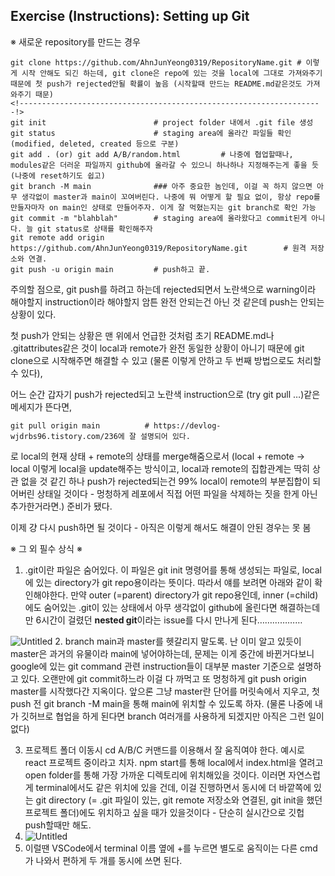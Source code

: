 ## Exercise (Instructions): Setting up Git

※ 새로운 repository를 만드는 경우
```
git clone https://github.com/AhnJunYeong0319/RepositoryName.git # 이렇게 시작 안해도 되긴 하는데, git clone은 repo에 있는 것을 local에 그대로 가져와주기 때문에 첫 push가 rejected안될 확률이 높음 (시작할때 만드는 README.md같은것도 가져와주기 때문)
<!--------------------------------------------------------------------!>
git init                        # project folder 내에서 .git file 생성
git status                      # staging area에 올라간 파일들 확인 (modified, deleted, created 등으로 구분)
git add . (or) git add A/B/random.html         # 나중에 협업할때나, modules같은 더러운 파일까지 github에 올라갈 수 있으니 하나하나 지정해주는게 좋을 듯 (나중에 reset하기도 쉽고)
git branch -M main              ### 아주 중요한 놈인데, 이걸 꼭 하지 않으면 아무 생각없이 master과 main이 꼬여버린다. 나중에 뭐 어떻게 할 필요 없이, 항상 repo를 만들자마자 on main인 상태로 만들어주자. 이게 잘 먹혔는지는 git branch로 확인 가능
git commit -m "blahblah"        # staging area에 올라왔다고 commit된게 아니다. 늘 git status로 상태를 확인해주자
git remote add origin https://github.com/AhnJunYeong0319/RepositoryName.git        # 원격 저장소와 연결.
git push -u origin main         # push하고 끝.
```

주의할 점으로, git push를 하려고 하는데 rejected되면서 노란색으로 warning이라 해야할지 instruction이라 해야할지 암튼 완전 안되는건 아닌 것 같은데 push는 안되는 상황이 있다.

첫 push가 안되는 상황은 맨 위에서 언급한 것처럼 초기 README.md나 .gitattributes같은 것이 local과 remote가 완전 동일한 상황이 아니기 때문에 git clone으로 시작해주면 해결할 수 있고 (물론 이렇게 안하고 두 번째 방법으로도 처리할 수 있다),

어느 순간 갑자기 push가 rejected되고 노란색 instruction으로 (try git pull …)같은 메세지가 뜬다면,

```git pull origin main          # https://devlog-wjdrbs96.tistory.com/236에 잘 설명되어 있다.```

로 local의 현재 상태 + remote의 상태를 merge해줌으로서 (local + remote → local 이렇게 local을 update해주는 방식이고, local과 remote의 집합관계는 딱히 상관 없을 것 같긴 하나 push가 rejected되는건 99% local이 remote의 부분집합이 되어버린 상태일 것이다 - 멍청하게 레포에서 직접 어떤 파일을 삭제하는 짓을 한게 아닌 추가한거라면.) 준비가 됐다.

이제 걍 다시 push하면 될 것이다 - 아직은 이렇게 해서도 해결이 안된 경우는 못 봄 

※ 그 외 필수 상식 ※

1. .git이란 파일은 숨어있다. 이 파일은 git init 명령어를 통해 생성되는 파일로, local에 있는 directory가 git repo용이라는 뜻이다. 따라서 얘를 보려면 아래와 같이 확인해야한다. 만약 outer (=parent) directory가 git repo용인데, inner (=child)에도 숨어있는 .git이 있는 상태에서 아무 생각없이 github에 올린다면 해결하는데만 6시간이 걸렸던 **nested git**이라는 issue를 다시 만나게 된다………………

![Untitled](https://s3-us-west-2.amazonaws.com/secure.notion-static.com/cd838378-2b59-4ab6-a418-d0af2849d9df/Untitled.png)
2. branch main과 master를 헷갈리지 말도록. 난 이미 알고 있듯이 master은 과거의 유물이라 main에 넣어야하는데, 문제는 이게 중간에 바뀐거다보니 google에 있는 git command 관련 instruction들이 대부분 master 기준으로 설명하고 있다. 오랜만에 git commit하느라 이걸 다 까먹고 또 멍청하게 git push origin master를 시작했다간 지옥이다. 앞으론 그냥 master란 단어를 머릿속에서 지우고, 첫 push 전 git branch -M main을 통해 main에 위치할 수 있도록 하자. (물론 나중에 내가 깃허브로 협업을 하게 된다면 branch 여러개를 사용하게 되겠지만 아직은 그런 일이 없다)

3. 프로젝트 폴더 이동시 cd A/B/C 커맨드를 이용해서 잘 움직여야 한다. 예시로 react 프로젝트 중이라고 치자. npm start를 통해 local에서 index.html을 열려고 open folder를 통해 가장 가까운 디렉토리에 위치해있을 것이다. 이러면 자연스럽게 terminal에서도 같은 위치에 있을 건데, 이걸 진행하면서 동시에 더 바깥쪽에 있는 git directory (= .git 파일이 있는, git remote 저장소와 연결된, git init을 했던 프로젝트 폴더)에도 위치하고 싶을 때가 있을것이다 - 단순히 실시간으로 깃헙 push할때만 해도.
4. ![Untitled](https://s3-us-west-2.amazonaws.com/secure.notion-static.com/807b4cbf-0e5c-484c-b126-6537bf79d069/Untitled.png)
5. 이럴땐 VSCode에서 terminal 이름 옆에 +를 누르면 별도로 움직이는 다른 cmd가 나와서 편하게 두 개를 동시에 쓰면 된다.
